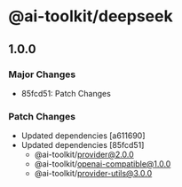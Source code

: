 # @ai-toolkit/deepseek

## 1.0.0

### Major Changes

- 85fcd51: Patch Changes

### Patch Changes

- Updated dependencies [a611690]
- Updated dependencies [85fcd51]
  - @ai-toolkit/provider@2.0.0
  - @ai-toolkit/openai-compatible@1.0.0
  - @ai-toolkit/provider-utils@3.0.0
